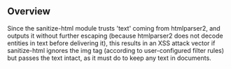 ## Overview

Since the sanitize-html module trusts 'text' coming from htmlparser2, and outputs it without further escaping (because htmlparser2 does not decode entities in text before delivering it), this results in an XSS attack vector if sanitize-html ignores the img tag (according to user-configured filter rules) but passes the text intact, as it must do to keep any text in documents.
